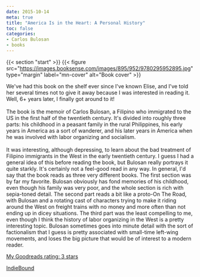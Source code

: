 ```yaml
---
date: 2015-10-14
meta: true
title: "America Is in the Heart: A Personal History"
toc: false
categories:
- Carlos Bulosan
- books
---
```


{{< section "start" >}}
{{< figure src="https://images.booksense.com/images/895/952/9780295952895.jpg" type="margin" label="mn-cover" alt="Book cover" >}}

We've had this book on the shelf ever since I've known Elise, and I've told her several times not to give it away because I was interested in reading it. Well, 6+ years later, I finally got around to it!<br /><br />The book is the memoir of Carlos Bulosan, a Filipino who immigrated to the US in the first half of the twentieth century. It's divided into roughly three parts: his childhood in a peasant family in the rural Philippines, his early years in America as a sort of wanderer, and his later years in America when he was involved with labor organizing and socialism.<br /><br />It was interesting, although depressing, to learn about the bad treatment of Filipino immigrants in the West in the early twentieth century. I guess I had a general idea of this before reading the book, but Bulosan really portrays it quite starkly. It's certainly not a feel-good read in any way. In general, I'd say that the book reads as three very different books. The first section was by far my favorite. Bulosan obviously has fond memories of his childhood, even though his family was very poor, and the whole section is rich with sepia-toned detail. The second part reads a bit like a proto-On The Road, with Bulosan and a rotating cast of characters trying to make it riding around the West on freight trains with no money and more often than not ending up in dicey situations. The third part was the least compelling to me, even though I think the history of labor organizing in the West is a pretty interesting topic. Bulosan sometimes goes into minute detail with the sort of factionalism that I guess is pretty associated with small-time left-wing movements, and loses the big picture that would be of interest to a modern reader. 

[My Goodreads rating: 3 stars](https://www.goodreads.com/review/show/1407798425)  

[IndieBound](https://www.indiebound.org/book/9780295952895)
